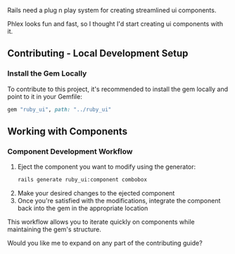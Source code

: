 Rails need a plug n play system for creating streamlined ui components.

Phlex looks fun and fast, so I thought I'd start creating ui components with it.

## Contributing - Local Development Setup

### Install the Gem Locally

To contribute to this project, it's recommended to install the gem locally and point to it in your Gemfile:

```ruby
gem "ruby_ui", path: "../ruby_ui"
```
## Working with Components

### Component Development Workflow

1. Eject the component you want to modify using the generator:
   ```bash
   rails generate ruby_ui:component combobox
   ```
2. Make your desired changes to the ejected component
3. Once you're satisfied with the modifications, integrate the component back into the gem in the appropriate location

This workflow allows you to iterate quickly on components while maintaining the gem's structure.

Would you like me to expand on any part of the contributing guide?

